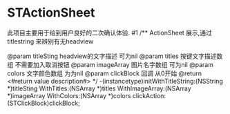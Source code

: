 # STActionSheet
此项目主要用于给到用户良好的二次确认体验.
#1
/**
ActionSheet 展示,通过titlestring 来辨别有无headview

@param titleSting headview的文字描述 可为nil
@param titles 按键文字描述数组 不需要加入取消按钮
@param imageArray 图片名字数组 可为nil
@param colors 文字颜色数组 为为nil
@param clickBlock 回调 从0开始
@return <#return value description#>
*/
-(instancetype)initWithTitleString:(NSString *)titleSting WithTitles:(NSArray *)titles WithImageArray:(NSArray *)imageArray WithColors:(NSArray *)colors clickAction:(STClickBlock)clickBlock;
